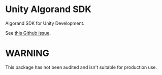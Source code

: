 # Unity Algorand SDK

Algorand SDK for Unity Development.

See [this Github issue](https://github.com/algorandfoundation/grow-algorand/issues/52).

# WARNING

This package has not been audited and isn't suitable for production use.
